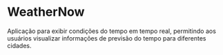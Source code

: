 # WeatherNow
Aplicação para exibir condições do tempo em tempo real, permitindo aos usuários visualizar informações de previsão do tempo para diferentes cidades.

